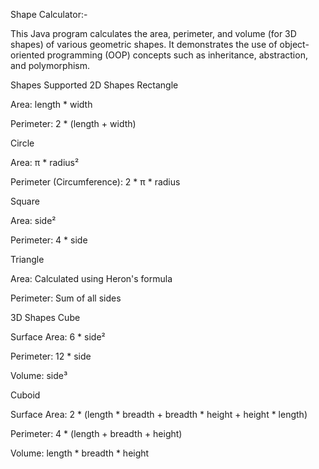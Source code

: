 Shape Calculator:-

This Java program calculates the area, perimeter, and volume (for 3D shapes) of various geometric shapes. It demonstrates the use of object-oriented programming (OOP) concepts such as inheritance, abstraction, and polymorphism.

Shapes Supported
2D Shapes
Rectangle

Area: length * width

Perimeter: 2 * (length + width)

Circle

Area: π * radius²

Perimeter (Circumference): 2 * π * radius

Square

Area: side²

Perimeter: 4 * side

Triangle

Area: Calculated using Heron's formula

Perimeter: Sum of all sides

3D Shapes
Cube

Surface Area: 6 * side²

Perimeter: 12 * side

Volume: side³

Cuboid

Surface Area: 2 * (length * breadth + breadth * height + height * length)

Perimeter: 4 * (length + breadth + height)

Volume: length * breadth * height
